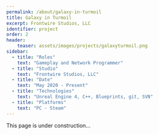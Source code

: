 ```yaml
---
permalink: /about/galaxy-in-turmoil
title: Galaxy in Turmoil
excerpt: Frontwire Studios, LLC
identifier: project
order: 2
header:
    teaser: assets/images/projects/galaxyturmoil.png
sidebar:
  - title: "Roles"
    text: "Gameplay and Network Programmer"
  - title: "Studio"
    text: "Frontwire Studios, LLC"
  - title: "Date"
    text: "May 2020 - Present"
  - title: "Technologies"
    text: "Unreal Engine 4, C++, Blueprints, git, SVN"
  - title: "Platforms"
    text: "PC - Steam"
---
```


This page is under construction...